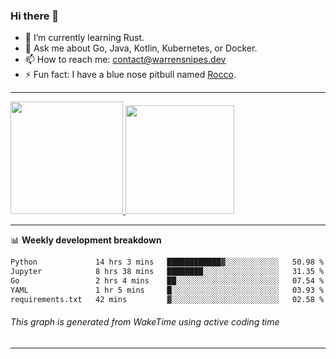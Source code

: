 ### Hi there 👋

- 🌱 I’m currently learning Rust.
- 💬 Ask me about Go, Java, Kotlin, Kubernetes, or Docker.
- 📫 How to reach me: contact@warrensnipes.dev
- ⚡ Fun fact: I have a blue nose pitbull named [Rocco](https://i.imgur.com/iLsSCKu.jpg).

-------


<a href="https://github.com/LockedThread/LockedThread">
  <img height="180em" src="https://github-readme-stats.vercel.app/api?username=LockedThread&theme=transparent&bg_color=00000000&show_icons=true&count_private=true" />
  <img height="174em" src="https://github-readme-stats.vercel.app/api/top-langs?username=LockedThread&theme=transparent&layout=compact&hide_progress=true&bg_color=00000000" />
  </a>

-------

📊 **Weekly development breakdown**
<!--START_SECTION:waka-->

```txt
Python             14 hrs 3 mins   ████████████▓░░░░░░░░░░░░   50.98 %
Jupyter            8 hrs 38 mins   ████████░░░░░░░░░░░░░░░░░   31.35 %
Go                 2 hrs 4 mins    ██░░░░░░░░░░░░░░░░░░░░░░░   07.54 %
YAML               1 hr 5 mins     █░░░░░░░░░░░░░░░░░░░░░░░░   03.93 %
requirements.txt   42 mins         ▓░░░░░░░░░░░░░░░░░░░░░░░░   02.58 %
```

<!--END_SECTION:waka-->
###### *This graph is generated from WakeTime using active coding time*
-------
